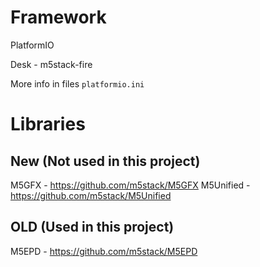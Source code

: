 # Framework

PlatformIO

Desk - m5stack-fire

More info in files `platformio.ini`

# Libraries

## New (Not used in this project)

M5GFX - https://github.com/m5stack/M5GFX
M5Unified - https://github.com/m5stack/M5Unified

## OLD (Used in this project)

M5EPD - https://github.com/m5stack/M5EPD
